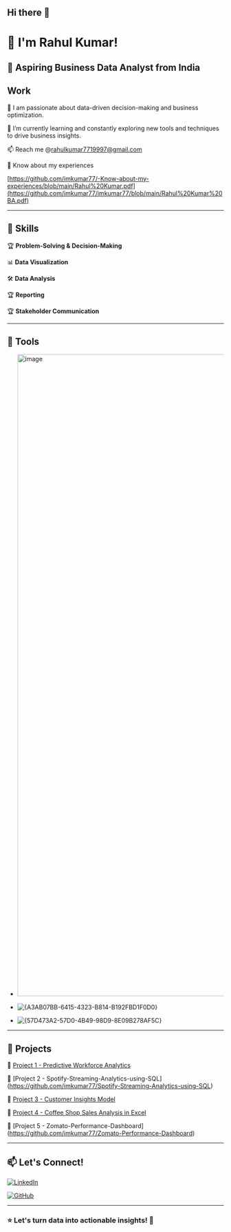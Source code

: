 ## Hi there 👋

# 👋 I'm Rahul Kumar!

## 🚀 Aspiring Business Data Analyst from India

 ## Work
 
🔭  I am passionate about data-driven decision-making and business optimization. 

🌱 I’m currently learning and constantly exploring new tools and techniques to drive business insights.

📫 Reach me @rahulkumar7719997@gmail.com

📄 Know about my experiences  

[https://github.com/imkumar77/-Know-about-my-experiences/blob/main/Rahul%20Kumar.pdf](https://github.com/imkumar77/imkumar77/blob/main/Rahul%20Kumar%20BA.pdf)

---

## 🔹 Skills

🏆 **Problem-Solving & Decision-Making**

📊 **Data Visualization**

🛠  **Data Analysis**

🏆 **Reporting**

🏆 **Stakeholder Communication**

---

## 🔹 Tools
- <img width="5625" height="1492" alt="image" src="https://github.com/user-attachments/assets/76650202-3e4d-4713-b8f9-af21cd561fce" />

- ![{A3AB07BB-6415-4323-B814-B192FBD1F0D0}](https://github.com/user-attachments/assets/d295f46a-6d2d-42ea-9433-b12b2b22bd16)
  
- ![{57D473A2-57D0-4B49-98D9-8E09B278AF5C}](https://github.com/user-attachments/assets/e6298b30-2081-4155-8567-f72afcd5e829)


---

## 📂 Projects

🔹 [Project 1 - Predictive Workforce Analytics](https://github.com/imkumar77/Predictive-Workforce-Analytics-Strategy-for-Employee-Retention) 

🔹 [Project 2 - Spotify-Streaming-Analytics-using-SQL] (https://github.com/imkumar77/Spotify-Streaming-Analytics-using-SQL)

🔹 [Project 3 - Customer Insights Model](https://github.com/imkumar77/retail_database)

🔹 [Project 4 - Coffee Shop Sales Analysis in Excel](https://github.com/imkumar77/Coffee-Shop-Revenue-Analysis-Dashboard-Excel-)

🔹 [Project 5 - Zomato-Performance-Dashboard] (https://github.com/imkumar77/Zomato-Performance-Dashboard)

---

## 📫 Let's Connect!


[![LinkedIn](https://img.shields.io/badge/LinkedIn-Profile-blue?logo=linkedin)](https://www.linkedin.com/in/rahul-kumar-business-anylist/)

[![GitHub](https://img.shields.io/badge/GitHub-Profile-black?logo=github)](https://github.com/imkumar77)



---

### ⭐ **Let's turn data into actionable insights!** 🚀

